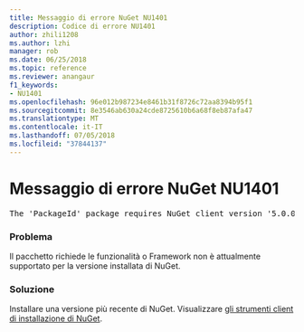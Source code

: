```yaml
---
title: Messaggio di errore NuGet NU1401
description: Codice di errore NU1401
author: zhili1208
ms.author: lzhi
manager: rob
ms.date: 06/25/2018
ms.topic: reference
ms.reviewer: anangaur
f1_keywords:
- NU1401
ms.openlocfilehash: 96e012b987234e8461b31f8726c72aa8394b95f1
ms.sourcegitcommit: 8e3546ab630a24cde8725610b6a68f8eb87afa47
ms.translationtype: MT
ms.contentlocale: it-IT
ms.lasthandoff: 07/05/2018
ms.locfileid: "37844137"
---
```

# <a name="nuget-error-nu1401"></a>Messaggio di errore NuGet NU1401

<pre>The 'PackageId' package requires NuGet client version '5.0.0' or above, but the current NuGet version is '4.3.0'.</pre>

### <a name="issue"></a>Problema
Il pacchetto richiede le funzionalità o Framework non è attualmente supportato per la versione installata di NuGet.

### <a name="solution"></a>Soluzione
Installare una versione più recente di NuGet. Visualizzare [gli strumenti client di installazione di NuGet](../../install-nuget-client-tools.md).